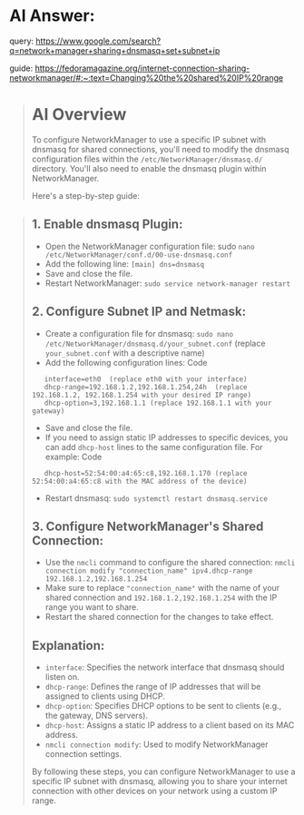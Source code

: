 # AI Answer:
query: https://www.google.com/search?q=network+manager+sharing+dnsmasq+set+subnet+ip

guide: https://fedoramagazine.org/internet-connection-sharing-networkmanager/#:~:text=Changing%20the%20shared%20IP%20range

># AI Overview
>To configure NetworkManager to use a specific IP subnet with dnsmasq for shared connections, you'll need to modify the dnsmasq configuration files within the `/etc/NetworkManager/dnsmasq.d/` directory. You'll also need to enable the dnsmasq plugin within NetworkManager. 
>
>Here's a step-by-step guide:

>## 1. Enable dnsmasq Plugin:
>- Open the NetworkManager configuration file: sudo `nano /etc/NetworkManager/conf.d/00-use-dnsmasq.conf`
>- Add the following line: `[main] dns=dnsmasq`
>- Save and close the file.
>- Restart NetworkManager: `sudo service network-manager restart`
>
>## 2. Configure Subnet IP and Netmask:
>- Create a configuration file for dnsmasq: `sudo nano /etc/NetworkManager/dnsmasq.d/your_subnet.conf` (replace `your_subnet.conf` with a descriptive name)
>- Add the following configuration lines: 
>Code
>```
>    interface=eth0  (replace eth0 with your interface)
>    dhcp-range=192.168.1.2,192.168.1.254,24h  (replace 192.168.1.2, 192.168.1.254 with your desired IP range)
>    dhcp-option=3,192.168.1.1 (replace 192.168.1.1 with your gateway)
>```
>- Save and close the file.
>- If you need to assign static IP addresses to specific devices, you can add `dhcp-host` lines to the same configuration file. For example: 
>Code
>```
>    dhcp-host=52:54:00:a4:65:c8,192.168.1.170 (replace 52:54:00:a4:65:c8 with the MAC address of the device)
>```
>- Restart dnsmasq: `sudo systemctl restart dnsmasq.service`
>
>## 3. Configure NetworkManager's Shared Connection:
>- Use the `nmcli` command to configure the shared connection: `nmcli connection modify "connection_name" ipv4.dhcp-range 192.168.1.2,192.168.1.254`
>- Make sure to replace `"connection_name"` with the name of your shared connection and `192.168.1.2,192.168.1.254` with the IP range you want to share.
>- Restart the shared connection for the changes to take effect. 
>
>## Explanation:
>- `interface`: Specifies the network interface that dnsmasq should listen on. 
>- `dhcp-range`: Defines the range of IP addresses that will be assigned to clients using DHCP. 
>- `dhcp-option`: Specifies DHCP options to be sent to clients (e.g., the gateway, DNS servers). 
>- `dhcp-host`: Assigns a static IP address to a client based on its MAC address. 
>- `nmcli connection modify`: Used to modify NetworkManager connection settings. 
>
>By following these steps, you can configure NetworkManager to use a specific IP subnet with dnsmasq, allowing you to share your internet connection with other devices on your network using a custom IP range. 
